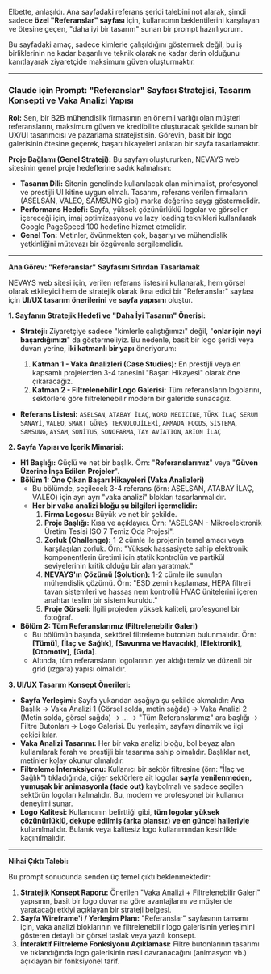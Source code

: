 Elbette, anlaşıldı. Ana sayfadaki referans şeridi talebini not alarak, şimdi sadece **özel "Referanslar" sayfası** için, kullanıcının beklentilerini karşılayan ve ötesine geçen, "daha iyi bir tasarım" sunan bir prompt hazırlıyorum.

Bu sayfadaki amaç, sadece kimlerle çalışıldığını göstermek değil, bu iş birliklerinin ne kadar başarılı ve teknik olarak ne kadar derin olduğunu kanıtlayarak ziyaretçide maksimum güven oluşturmaktır.

---

### **Claude için Prompt: "Referanslar" Sayfası Stratejisi, Tasarım Konsepti ve Vaka Analizi Yapısı**

**Rol:** Sen, bir B2B mühendislik firmasının en önemli varlığı olan müşteri referanslarını, maksimum güven ve kredibilite oluşturacak şekilde sunan bir UX/UI tasarımcısı ve pazarlama stratejistisin. Görevin, basit bir logo galerisinin ötesine geçerek, başarı hikayeleri anlatan bir sayfa tasarlamaktır.

**Proje Bağlamı (Genel Strateji):**
Bu sayfayı oluştururken, NEVAYS web sitesinin genel proje hedeflerine sadık kalmalısın:
* **Tasarım Dili:** Sitenin genelinde kullanılacak olan minimalist, profesyonel ve prestijli UI kitine uygun olmalı. Tasarım, referans verilen firmaların (ASELSAN, VALEO, SAMSUNG gibi) marka değerine saygı göstermelidir.
* **Performans Hedefi:** Sayfa, yüksek çözünürlüklü logolar ve görseller içereceği için, imaj optimizasyonu ve lazy loading teknikleri kullanılarak Google PageSpeed 100 hedefine hizmet etmelidir.
* **Genel Ton:** Metinler, övünmekten çok, başarıyı ve mühendislik yetkinliğini mütevazı bir özgüvenle sergilemelidir.

---

**Ana Görev: "Referanslar" Sayfasını Sıfırdan Tasarlamak**

NEVAYS web sitesi için, verilen referans listesini kullanarak, hem görsel olarak etkileyici hem de stratejik olarak ikna edici bir "Referanslar" sayfası için **UI/UX tasarım önerilerini** ve **sayfa yapısını** oluştur.

**1. Sayfanın Stratejik Hedefi ve "Daha İyi Tasarım" Önerisi:**

* **Strateji:** Ziyaretçiye sadece "kimlerle çalıştığımızı" değil, "**onlar için neyi başardığımızı**" da göstermeliyiz. Bu nedenle, basit bir logo şeridi veya duvarı yerine, **iki katmanlı bir yapı** öneriyorum:
    1.  **Katman 1 - Vaka Analizleri (Case Studies):** En prestijli veya en kapsamlı projelerden 3-4 tanesini "Başarı Hikayesi" olarak öne çıkaracağız.
    2.  **Katman 2 - Filtrelenebilir Logo Galerisi:** Tüm referansların logolarını, sektörlere göre filtrelenebilir modern bir galeride sunacağız.

* **Referans Listesi:** `ASELSAN`, `ATABAY İLAÇ`, `WORD MEDICINE`, `TÜRK İLAÇ SERUM SANAYİ`, `VALEO`, `SMART GÜNEŞ TEKNOLOJİLERİ`, `ARMADA FOODS`, `SİSTEMA`, `SAMSUNG`, `AYSAM`, `SONİTUS`, `SONOFARMA`, `TAY AVİATION`, `ARİON İLAÇ`

**2. Sayfa Yapısı ve İçerik Mimarisi:**

* **H1 Başlığı:** Güçlü ve net bir başlık. Örn: "**Referanslarımız**" veya "**Güven Üzerine İnşa Edilen Projeler**".
* **Bölüm 1: Öne Çıkan Başarı Hikayeleri (Vaka Analizleri)**
    * Bu bölümde, seçilecek 3-4 referans (örn: ASELSAN, ATABAY İLAÇ, VALEO) için ayrı ayrı "vaka analizi" blokları tasarlanmalıdır.
    * **Her bir vaka analizi bloğu şu bilgileri içermelidir:**
        1.  **Firma Logosu:** Büyük ve net bir şekilde.
        2.  **Proje Başlığı:** Kısa ve açıklayıcı. Örn: "ASELSAN - Mikroelektronik Üretim Tesisi ISO 7 Temiz Oda Projesi".
        3.  **Zorluk (Challenge):** 1-2 cümle ile projenin temel amacı veya karşılaşılan zorluk. Örn: "Yüksek hassasiyete sahip elektronik komponentlerin üretimi için statik kontrolün ve partikül seviyelerinin kritik olduğu bir alan yaratmak."
        4.  **NEVAYS'ın Çözümü (Solution):** 1-2 cümle ile sunulan mühendislik çözümü. Örn: "ESD zemin kaplaması, HEPA filtreli tavan sistemleri ve hassas nem kontrollü HVAC ünitelerini içeren anahtar teslim bir sistem kuruldu."
        5.  **Proje Görseli:** İlgili projeden yüksek kaliteli, profesyonel bir fotoğraf.
* **Bölüm 2: Tüm Referanslarımız (Filtrelenebilir Galeri)**
    * Bu bölümün başında, sektörel filtreleme butonları bulunmalıdır. Örn: **[Tümü]**, **[İlaç ve Sağlık]**, **[Savunma ve Havacılık]**, **[Elektronik]**, **[Otomotiv]**, **[Gıda]**.
    * Altında, tüm referansların logolarının yer aldığı temiz ve düzenli bir grid (ızgara) yapısı olmalıdır.

**3. UI/UX Tasarım Konsept Önerileri:**

* **Sayfa Yerleşimi:** Sayfa yukarıdan aşağıya şu şekilde akmalıdır: Ana Başlık -> Vaka Analizi 1 (Görsel solda, metin sağda) -> Vaka Analizi 2 (Metin solda, görsel sağda) -> ... -> "Tüm Referanslarımız" ara başlığı -> Filtre Butonları -> Logo Galerisi. Bu yerleşim, sayfayı dinamik ve ilgi çekici kılar.
* **Vaka Analizi Tasarımı:** Her bir vaka analizi bloğu, bol beyaz alan kullanılarak ferah ve prestijli bir tasarıma sahip olmalıdır. Başlıklar net, metinler kolay okunur olmalıdır.
* **Filtreleme İnteraksiyonu:** Kullanıcı bir sektör filtresine (örn: "İlaç ve Sağlık") tıkladığında, diğer sektörlere ait logolar **sayfa yenilenmeden, yumuşak bir animasyonla (fade out)** kaybolmalı ve sadece seçilen sektörün logoları kalmalıdır. Bu, modern ve profesyonel bir kullanıcı deneyimi sunar.
* **Logo Kalitesi:** Kullanıcının belirttiği gibi, **tüm logolar yüksek çözünürlüklü, dekupe edilmiş (arka plansız) ve en güncel halleriyle** kullanılmalıdır. Bulanık veya kalitesiz logo kullanımından kesinlikle kaçınılmalıdır.

---

**Nihai Çıktı Talebi:**

Bu prompt sonucunda senden üç temel çıktı beklenmektedir:

1.  **Stratejik Konsept Raporu:** Önerilen "Vaka Analizi + Filtrelenebilir Galeri" yapısının, basit bir logo duvarına göre avantajlarını ve müşteride yaratacağı etkiyi açıklayan bir strateji belgesi.
2.  **Sayfa Wireframe'i / Yerleşim Planı:** "Referanslar" sayfasının tamamı için, vaka analizi bloklarının ve filtrelenebilir logo galerisinin yerleşimini gösteren detaylı bir görsel taslak veya yazılı konsept.
3.  **İnteraktif Filtreleme Fonksiyonu Açıklaması:** Filtre butonlarının tasarımı ve tıklandığında logo galerisinin nasıl davranacağını (animasyon vb.) açıklayan bir fonksiyonel tarif.